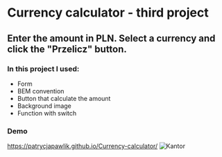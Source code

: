 # Currency calculator - third project 
## Enter the amount in PLN. Select a currency and click the "Przelicz" button.
### In this project I used:
- Form
- BEM convention
- Button that calculate the amount
- Background image
- Function with switch
### Demo
  https://patrycjapawlik.github.io/Currency-calculator/
  ![Kantor](https://i.postimg.cc/YS7K3ghj/share.png)
  
